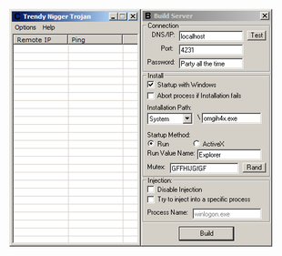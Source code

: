 ![Screenshot](https://raw.githubusercontent.com/Cryakl/Ultimate-RAT-Collection/refs/heads/main/TrendyNTrojan/Screenshot.png)
